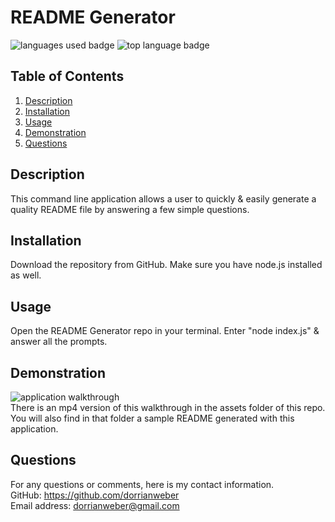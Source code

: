 # README Generator

![languages used badge](https://img.shields.io/github/languages/count/dorrianweber/readmeGenerator)
![top language badge](https://img.shields.io/github/languages/top/dorrianweber/readmeGenerator?color=darkred)

## Table of Contents
1. [Description](#description)
2. [Installation](#installation)
3. [Usage](#usage)
4. [Demonstration](#demonstration)
7. [Questions](#questions)

## Description

This command line application allows a user to quickly & easily generate a quality README file by answering a few simple questions.

## Installation

Download the repository from GitHub. Make sure you have node.js installed as well.

## Usage

Open the README Generator  repo in your terminal. Enter "node index.js" & answer all the prompts.

## Demonstration

<img src="./assets/walkthrough.gif" alt="application walkthrough">
<br>
There is an mp4 version of this walkthrough in the assets folder of this repo. You will also find in that folder a sample README generated with this application.

## Questions

For any questions or comments, here is my contact information.
<br>
GitHub: https://github.com/dorrianweber
<br>
Email address: dorrianweber@gmail.com